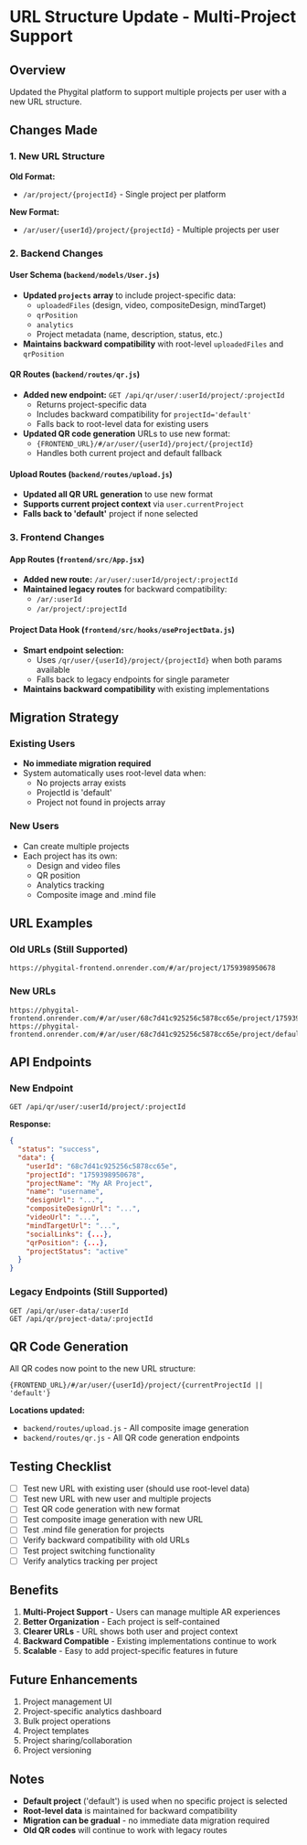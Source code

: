 # URL Structure Update - Multi-Project Support

## Overview
Updated the Phygital platform to support multiple projects per user with a new URL structure.

## Changes Made

### 1. New URL Structure
**Old Format:**
- `/ar/project/{projectId}` - Single project per platform

**New Format:**
- `/ar/user/{userId}/project/{projectId}` - Multiple projects per user

### 2. Backend Changes

#### User Schema (`backend/models/User.js`)
- **Updated `projects` array** to include project-specific data:
  - `uploadedFiles` (design, video, compositeDesign, mindTarget)
  - `qrPosition` 
  - `analytics`
  - Project metadata (name, description, status, etc.)
- **Maintains backward compatibility** with root-level `uploadedFiles` and `qrPosition`

#### QR Routes (`backend/routes/qr.js`)
- **Added new endpoint:** `GET /api/qr/user/:userId/project/:projectId`
  - Returns project-specific data
  - Includes backward compatibility for `projectId='default'`
  - Falls back to root-level data for existing users
- **Updated QR code generation** URLs to use new format:
  - `{FRONTEND_URL}/#/ar/user/{userId}/project/{projectId}`
  - Handles both current project and default fallback

#### Upload Routes (`backend/routes/upload.js`)
- **Updated all QR URL generation** to use new format
- **Supports current project context** via `user.currentProject`
- **Falls back to 'default'** project if none selected

### 3. Frontend Changes

#### App Routes (`frontend/src/App.jsx`)
- **Added new route:** `/ar/user/:userId/project/:projectId`
- **Maintained legacy routes** for backward compatibility:
  - `/ar/:userId`
  - `/ar/project/:projectId`

#### Project Data Hook (`frontend/src/hooks/useProjectData.js`)
- **Smart endpoint selection:**
  - Uses `/qr/user/{userId}/project/{projectId}` when both params available
  - Falls back to legacy endpoints for single parameter
- **Maintains backward compatibility** with existing implementations

## Migration Strategy

### Existing Users
- **No immediate migration required**
- System automatically uses root-level data when:
  - No projects array exists
  - ProjectId is 'default'
  - Project not found in projects array

### New Users
- Can create multiple projects
- Each project has its own:
  - Design and video files
  - QR position
  - Analytics tracking
  - Composite image and .mind file

## URL Examples

### Old URLs (Still Supported)
```
https://phygital-frontend.onrender.com/#/ar/project/1759398950678
```

### New URLs
```
https://phygital-frontend.onrender.com/#/ar/user/68c7d41c925256c5878cc65e/project/1759398950678
https://phygital-frontend.onrender.com/#/ar/user/68c7d41c925256c5878cc65e/project/default
```

## API Endpoints

### New Endpoint
```
GET /api/qr/user/:userId/project/:projectId
```

**Response:**
```json
{
  "status": "success",
  "data": {
    "userId": "68c7d41c925256c5878cc65e",
    "projectId": "1759398950678",
    "projectName": "My AR Project",
    "name": "username",
    "designUrl": "...",
    "compositeDesignUrl": "...",
    "videoUrl": "...",
    "mindTargetUrl": "...",
    "socialLinks": {...},
    "qrPosition": {...},
    "projectStatus": "active"
  }
}
```

### Legacy Endpoints (Still Supported)
```
GET /api/qr/user-data/:userId
GET /api/qr/project-data/:projectId
```

## QR Code Generation

All QR codes now point to the new URL structure:
```
{FRONTEND_URL}/#/ar/user/{userId}/project/{currentProjectId || 'default'}
```

**Locations updated:**
- `backend/routes/upload.js` - All composite image generation
- `backend/routes/qr.js` - All QR code generation endpoints

## Testing Checklist

- [ ] Test new URL with existing user (should use root-level data)
- [ ] Test new URL with new user and multiple projects
- [ ] Test QR code generation with new format
- [ ] Test composite image generation with new URL
- [ ] Test .mind file generation for projects
- [ ] Verify backward compatibility with old URLs
- [ ] Test project switching functionality
- [ ] Verify analytics tracking per project

## Benefits

1. **Multi-Project Support** - Users can manage multiple AR experiences
2. **Better Organization** - Each project is self-contained
3. **Clearer URLs** - URL shows both user and project context
4. **Backward Compatible** - Existing implementations continue to work
5. **Scalable** - Easy to add project-specific features in future

## Future Enhancements

1. Project management UI
2. Project-specific analytics dashboard
3. Bulk project operations
4. Project templates
5. Project sharing/collaboration
6. Project versioning

## Notes

- **Default project** ('default') is used when no specific project is selected
- **Root-level data** is maintained for backward compatibility
- **Migration can be gradual** - no immediate data migration required
- **Old QR codes** will continue to work with legacy routes




